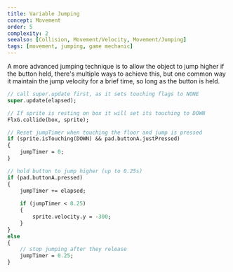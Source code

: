 ```yaml
---
title: Variable Jumping
concept: Movement
order: 5
complexity: 2
seealso: [Collision, Movement/Velocity, Movement/Jumping]
tags: [movement, jumping, game mechanic]
---
```

A more advanced jumping technique is to allow the object to jump higher if the button held, there's multiple ways to achieve this, but one common way it maintain the jump velocity for a brief time, so long as the button is held.

```haxe
// call super.update first, as it sets touching flags to NONE
super.update(elapsed);

// If sprite is resting on box it will set its touching to DOWN
FlxG.collide(box, sprite);

// Reset jumpTimer when touching the floor and jump is pressed
if (sprite.isTouching(DOWN) && pad.buttonA.justPressed)
{
	jumpTimer = 0;
}

// hold button to jump higher (up to 0.25s)
if (pad.buttonA.pressed)
{
	jumpTimer += elapsed;
	
	if (jumpTimer < 0.25)
	{
		sprite.velocity.y = -300;
	}
}
else
{
	// stop jumping after they release
	jumpTimer = 0.25;
}
```
